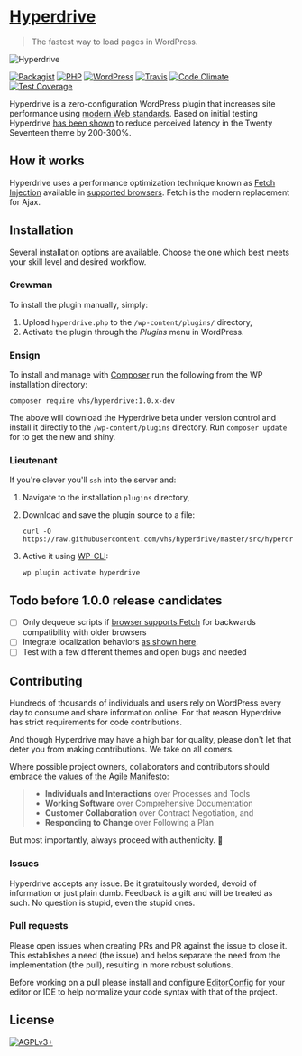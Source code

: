# [Hyperdrive](http://hyperdrive.vhs.codeberg.page)

> The fastest way to load pages in WordPress.

![Hyperdrive](https://codeberg.org/vhs/hyperdrive/blob/master/logo.png "Hyperdrive Plugin for WordPress")

[![Packagist](https://img.shields.io/packagist/v/vhs/hyperdrive.svg?style=flat-square)](https://packagist.org/packages/vhs/hyperdrive)
[![PHP](https://img.shields.io/badge/php-%3E%3D%205.6-8892BF.svg?style=flat-square)](https://php.net/)
[![WordPress](https://img.shields.io/badge/wordpress-%3E%3D%204.6-0087BE.svg?style=flat-square)](https://wordpress.com/)
[![Travis](https://img.shields.io/travis/vhs/hyperdrive.svg?style=flat-square)](https://travis-ci.org/vhs/hyperdrive)
[![Code Climate](https://img.shields.io/codeclimate/github/vhs/hyperdrive.svg?style=flat-square)](https://codeclimate.com/github/vhs/hyperdrive)
[![Test Coverage](https://img.shields.io/codeclimate/coverage/github/vhs/hyperdrive.svg?style=flat-square)](https://codeclimate.com/github/vhs/hyperdrive)

Hyperdrive is a zero-configuration WordPress plugin that increases site performance using [modern Web standards](https://fetch.spec.whatwg.org/). Based on initial testing Hyperdrive [has been shown](https://hackernoon.com/putting-wordpress-into-hyperdrive-4705450dffc2) to reduce perceived latency in the Twenty Seventeen theme by 200-300%.

## How it works

Hyperdrive uses a performance optimization technique known as [Fetch Injection](https://hackcabin.com/post/managing-async-dependencies-javascript/) available in [supported browsers](http://caniuse.com/#search=fetch). Fetch is the modern replacement for Ajax.

## Installation

Several installation options are available. Choose the one which best meets your skill level and desired workflow.

### Crewman

To install the plugin manually, simply:

1. Upload `hyperdrive.php` to the `/wp-content/plugins/` directory,
1. Activate the plugin through the *Plugins* menu in WordPress.

### Ensign

To install and manage with [Composer](https://getcomposer.org/doc/00-intro.md#installation-linux-unix-osx) run the following from the WP installation directory:

    composer require vhs/hyperdrive:1.0.x-dev

The above will download the Hyperdrive beta under version control and install it directly to the `/wp-content/plugins` directory. Run `composer update` for to get the new and shiny.

### Lieutenant

If you're clever you'll `ssh` into the server and:

1. Navigate to the installation `plugins` directory,
1. Download and save the plugin source to a file:

    ```shell
    curl -O https://raw.githubusercontent.com/vhs/hyperdrive/master/src/hyperdrive.php
    ```

1. Active it using [WP-CLI](http://wp-cli.org/):

    ```shell
    wp plugin activate hyperdrive
    ```

## Todo before 1.0.0 release candidates

- [ ] Only dequeue scripts if [browser supports Fetch](http://caniuse.com/#search=fetch) for backwards compatibility with older browsers
- [ ] Integrate localization behaviors [as shown here](https://gist.github.com/vhs/64e8380010e43a526fb9c9ee511fad17#file-functions-php-L507).
- [ ] Test with a few different themes and open bugs and needed

## Contributing

Hundreds of thousands of individuals and users rely on WordPress every day to consume and share information online. For that reason Hyperdrive has strict requirements for code contributions.

And though Hyperdrive may have a high bar for quality, please don't let that deter you from making contributions. We take on all comers.

Where possible project owners, collaborators and contributors should embrace the [values of the Agile Manifesto](https://pragdave.me/blog/2014/03/04/time-to-kill-agile.html):

> - **Individuals and Interactions** over Processes and Tools
> - **Working Software** over Comprehensive Documentation
> - **Customer Collaboration** over Contract Negotiation, and
> - **Responding to Change** over Following a Plan

But most importantly, always proceed with authenticity. :saxophone:

### Issues

Hyperdrive accepts any issue. Be it gratuitously worded, devoid of information or just plain dumb. Feedback is a gift and will be treated as such. No question is stupid, even the stupid ones.

### Pull requests

Please open issues when creating PRs and PR against the issue to close it. This establishes a need (the issue) and helps separate the need from the implementation (the pull), resulting in more robust solutions.

Before working on a pull please install and configure [EditorConfig](http://editorconfig.org/) for your editor or IDE to help normalize your code syntax with that of the project.

## License

[![AGPLv3+](https://img.shields.io/github/license/vhs/hyperdrive.svg?style=flat-square)](https://www.gnu.org/licenses/agpl-3.0.html "GNU Afferno General Public License v3.0")
